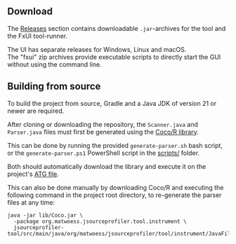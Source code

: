 ## Download
The [Releases](https://github.com/matwoess/jsourceprofiler/releases/) section contains downloadable `.jar`-archives for the tool and the FxUI tool-runner.

The UI has separate releases for Windows, Linux and macOS.
<br/>
The "fxui" zip archives provide executable scripts to directly start the GUI without using the command line.

## Building from source
To build the project from source, Gradle and a Java JDK of version 21 or newer are required.

After cloning or downloading the repository, the `Scanner.java` and `Parser.java` files must first
be generated using the [Coco/R library](https://ssw.jku.at/Research/Projects/Coco/Java/Coco.jar).

This can be done by running the provided `generate-parser.sh`  bash script,
or the `generate-parser.ps1` PowerShell script in the [scripts/](scripts) folder.

Both should automatically download the library and execute it on the project's [ATG file](jsourceprofiler-tool/src/main/java/org/matwoess/jsourceprofiler/tool/instrument/JavaFile.atg).

This can also be done manually by downloading Coco/R and executing the following command in the
project root directory, to re-generate the parser files at any time:

```shell
java -jar lib/Coco.jar \
  -package org.matwoess.jsourceprofiler.tool.instrument \
  jsourceprofiler-tool/src/main/java/org/matwoess/jsourceprofiler/tool/instrument/JavaFile.atg 
```
